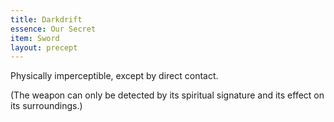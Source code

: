 ```yaml
---
title: Darkdrift
essence: Our Secret
item: Sword
layout: precept
---
```


Physically imperceptible, except by direct contact.

(The weapon can only be detected by its spiritual signature and its effect on its surroundings.)
